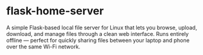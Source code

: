 # flask-home-server
A simple Flask-based local file server for Linux that lets you browse, upload, download, and manage files through a clean web interface. Runs entirely offline — perfect for quickly sharing files between your laptop and phone over the same Wi-Fi network.
